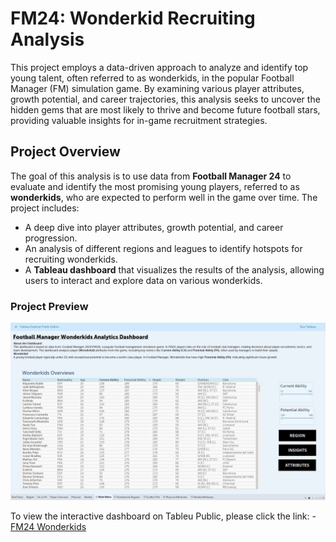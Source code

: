 # FM24: Wonderkid Recruiting Analysis

This project employs a data-driven approach to analyze and identify top young talent, often referred to as wonderkids, in the popular Football Manager (FM) simulation game. By examining various player attributes, growth potential, and career trajectories, this analysis seeks to uncover the hidden gems that are most likely to thrive and become future football stars, providing valuable insights for in-game recruitment strategies.

## Project Overview

The goal of this analysis is to use data from **Football Manager 24** to evaluate and identify the most promising young players, referred to as **wonderkids**, who are expected to perform well in the game over time. The project includes:

- A deep dive into player attributes, growth potential, and career progression.
- An analysis of different regions and leagues to identify hotspots for recruiting wonderkids.
- A **Tableau dashboard** that visualizes the results of the analysis, allowing users to interact and explore data on various wonderkids.

### Project Preview

![FM24 Wonderkid Recruiting](https://github.com/haikalfitri/Football-Manager-24-Analysis/blob/main/Assets/homepage.png)

To view the interactive dashboard on Tableu Public, please click the link: - [FM24 Wonderkids](https://public.tableau.com/views/FMWonderkidDashboard/WonderkidsRegions?:language=en-US&:sid=&:redirect=auth&:display_count=n&:origin=viz_share_link)
